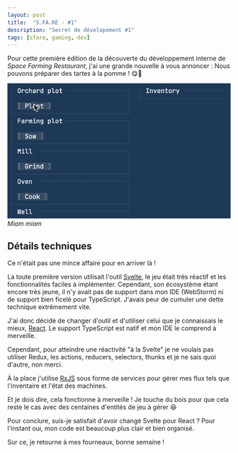 ```yaml
---
layout: post
title:  "S.FA.RE - #1"
description: "Secret de dévelopement #1"
tags: [sfare, gaming, dev]
---
```


Pour cette première édition de la découverte du développement interne de *Space Farming Restaurant*, j'ai une grande nouvelle à vous annoncer : Nous pouvons préparer des tartes à la pomme ! 😋🥧

![Apple pie making](/assets/images/sfare-1.gif)
*Miam miam*

## Détails techniques

Ce n'était pas une mince affaire pour en arriver là !

La toute première version utilisait l'outil [Svelte](https://svelte.dev/), le jeu était très réactif et les fonctionnalités faciles à implémenter. Cependant, son écosystème étant encore très jeune, il n'y avait pas de support dans mon IDE (WebStorm) ni de support bien ficelé pour TypeScript. J'avais peur de cumuler une dette technique extrêmement vite.

J'ai donc décidé de changer d'outil et d'utiliser celui que je connaissais le mieux, [React](https://reactjs.org/). Le support TypeScript est natif et mon IDE le comprend à merveille.

Cependant, pour atteindre une réactivité "à la Svelte" je ne voulais pas utiliser Redux, les actions, reducers, selectors, thunks et je ne sais quoi d'autre, non merci.

À la place j'utilise [RxJS](https://rxjs.dev/) sous forme de services pour gérer mes flux tels que l'inventaire et l'état des machines.

Et je dois dire, cela fonctionne à merveille ! Je touche du bois pour que cela reste le cas avec des centaines d'entités de jeu à gérer 😆

Pour conclure, suis-je satisfait d'avoir changé Svelte pour React ? Pour l'instant oui, mon code est beaucoup plus clair et bien organisé. 

Sur ce, je retourne à mes fourneaux, bonne semaine !
